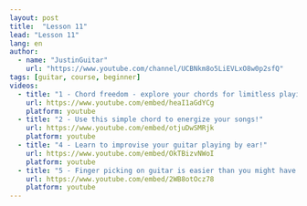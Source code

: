 ```yaml
---
layout: post
title:  "Lesson 11"
lead: "Lesson 11"
lang: en
author:
  - name: "JustinGuitar"
    url: "https://www.youtube.com/channel/UCBNkm8o5LiEVLxO8w0p2sfQ"
tags: [guitar, course, beginner]
videos:
  - title: "1 - Chord freedom - explore your chords for limitless playing!"
    url: https://www.youtube.com/embed/heaI1aGdYCg
    platform: youtube
  - title: "2 - Use this simple chord to energize your songs!"
    url: https://www.youtube.com/embed/otjuDwSMRjk
    platform: youtube
  - title: "4 - Learn to improvise your guitar playing by ear!"
    url: https://www.youtube.com/embed/OkTBizvNWoI
    platform: youtube
  - title: "5 - Finger picking on guitar is easier than you might have thought!"
    url: https://www.youtube.com/embed/2WB8otOcz78
    platform: youtube
---
```

